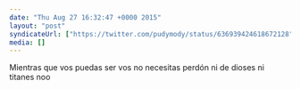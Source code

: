 ```yaml
---
date: "Thu Aug 27 16:32:47 +0000 2015"
layout: "post"
syndicateUrl: ["https://twitter.com/pudymody/status/636939424618672128"]
media: []
---
```

Mientras que vos puedas ser vos no necesitas perdón ni de dioses ni titanes noo